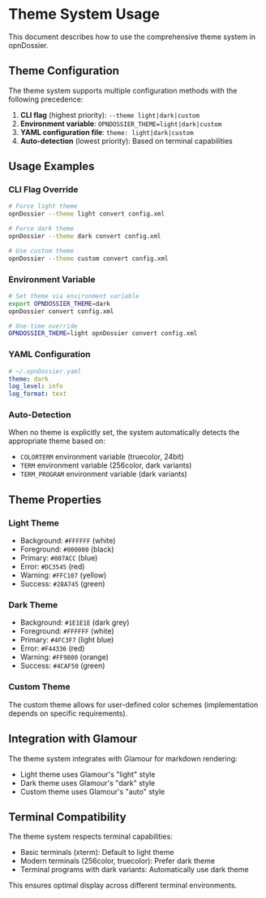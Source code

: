 # Theme System Usage

This document describes how to use the comprehensive theme system in opnDossier.

## Theme Configuration

The theme system supports multiple configuration methods with the following precedence:

1. **CLI flag** (highest priority): `--theme light|dark|custom`
2. **Environment variable**: `OPNDOSSIER_THEME=light|dark|custom`
3. **YAML configuration file**: `theme: light|dark|custom`
4. **Auto-detection** (lowest priority): Based on terminal capabilities

## Usage Examples

### CLI Flag Override

```bash
# Force light theme
opnDossier --theme light convert config.xml

# Force dark theme
opnDossier --theme dark convert config.xml

# Use custom theme
opnDossier --theme custom convert config.xml
```

### Environment Variable

```bash
# Set theme via environment variable
export OPNDOSSIER_THEME=dark
opnDossier convert config.xml

# One-time override
OPNDOSSIER_THEME=light opnDossier convert config.xml
```

### YAML Configuration

```yaml
# ~/.opnDossier.yaml
theme: dark
log_level: info
log_format: text
```

### Auto-Detection

When no theme is explicitly set, the system automatically detects the appropriate theme based on:

- `COLORTERM` environment variable (truecolor, 24bit)
- `TERM` environment variable (256color, dark variants)
- `TERM_PROGRAM` environment variable (dark variants)

## Theme Properties

### Light Theme

- Background: `#FFFFFF` (white)
- Foreground: `#000000` (black)
- Primary: `#007ACC` (blue)
- Error: `#DC3545` (red)
- Warning: `#FFC107` (yellow)
- Success: `#28A745` (green)

### Dark Theme

- Background: `#1E1E1E` (dark grey)
- Foreground: `#FFFFFF` (white)
- Primary: `#4FC3F7` (light blue)
- Error: `#F44336` (red)
- Warning: `#FF9800` (orange)
- Success: `#4CAF50` (green)

### Custom Theme

The custom theme allows for user-defined color schemes (implementation depends on specific requirements).

## Integration with Glamour

The theme system integrates with Glamour for markdown rendering:

- Light theme uses Glamour's "light" style
- Dark theme uses Glamour's "dark" style
- Custom theme uses Glamour's "auto" style

## Terminal Compatibility

The theme system respects terminal capabilities:

- Basic terminals (xterm): Default to light theme
- Modern terminals (256color, truecolor): Prefer dark theme
- Terminal programs with dark variants: Automatically use dark theme

This ensures optimal display across different terminal environments.
